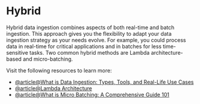 # Hybrid

Hybrid data ingestion combines aspects of both real-time and batch ingestion. This approach gives you the flexibility to adapt your data ingestion strategy as your needs evolve. For example, you could process data in real-time for critical applications and in batches for less time-sensitive tasks. Two common hybrid methods are Lambda architecture-based and micro-batching. 


Visit the following resources to learn more:

- [@article@What is Data Ingestion: Types, Tools, and Real-Life Use Cases](https://estuary.dev/blog/data-ingestion/)
- [@article@Lambda Architecture](https://www.databricks.com/glossary/lambda-architecture)
- [@article@What is Micro Batching: A Comprehensive Guide 101](https://hevodata.com/learn/micro-batching/)

